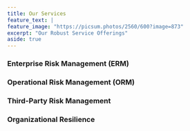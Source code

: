 ```yaml
---
title: Our Services
feature_text: |
feature_image: "https://picsum.photos/2560/600?image=873"
excerpt: "Our Robust Service Offerings"
aside: true
---
```


### Enterprise Risk Management (ERM)

### Operational Risk Management (ORM)

### Third-Party Risk Management

### Organizational Resilience

